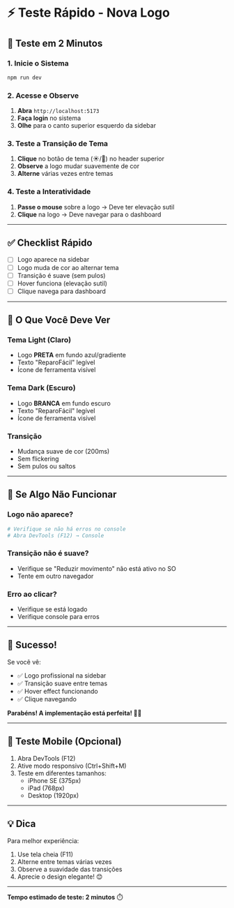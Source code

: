 # ⚡ Teste Rápido - Nova Logo

## 🚀 Teste em 2 Minutos

### 1. Inicie o Sistema
```bash
npm run dev
```

### 2. Acesse e Observe

1. **Abra** `http://localhost:5173`
2. **Faça login** no sistema
3. **Olhe** para o canto superior esquerdo da sidebar

### 3. Teste a Transição de Tema

1. **Clique** no botão de tema (☀️/🌙) no header superior
2. **Observe** a logo mudar suavemente de cor
3. **Alterne** várias vezes entre temas

### 4. Teste a Interatividade

1. **Passe o mouse** sobre a logo → Deve ter elevação sutil
2. **Clique** na logo → Deve navegar para o dashboard

---

## ✅ Checklist Rápido

- [ ] Logo aparece na sidebar
- [ ] Logo muda de cor ao alternar tema
- [ ] Transição é suave (sem pulos)
- [ ] Hover funciona (elevação sutil)
- [ ] Clique navega para dashboard

---

## 🎨 O Que Você Deve Ver

### Tema Light (Claro)
- Logo **PRETA** em fundo azul/gradiente
- Texto "ReparoFácil" legível
- Ícone de ferramenta visível

### Tema Dark (Escuro)
- Logo **BRANCA** em fundo escuro
- Texto "ReparoFácil" legível
- Ícone de ferramenta visível

### Transição
- Mudança suave de cor (200ms)
- Sem flickering
- Sem pulos ou saltos

---

## 🐛 Se Algo Não Funcionar

### Logo não aparece?
```bash
# Verifique se não há erros no console
# Abra DevTools (F12) → Console
```

### Transição não é suave?
- Verifique se "Reduzir movimento" não está ativo no SO
- Tente em outro navegador

### Erro ao clicar?
- Verifique se está logado
- Verifique console para erros

---

## 🎉 Sucesso!

Se você vê:
- ✅ Logo profissional na sidebar
- ✅ Transição suave entre temas
- ✅ Hover effect funcionando
- ✅ Clique navegando

**Parabéns! A implementação está perfeita! 🎨✨**

---

## 📱 Teste Mobile (Opcional)

1. Abra DevTools (F12)
2. Ative modo responsivo (Ctrl+Shift+M)
3. Teste em diferentes tamanhos:
   - iPhone SE (375px)
   - iPad (768px)
   - Desktop (1920px)

---

## 💡 Dica

Para melhor experiência:
1. Use tela cheia (F11)
2. Alterne entre temas várias vezes
3. Observe a suavidade das transições
4. Aprecie o design elegante! 😊

---

**Tempo estimado de teste: 2 minutos** ⏱️
